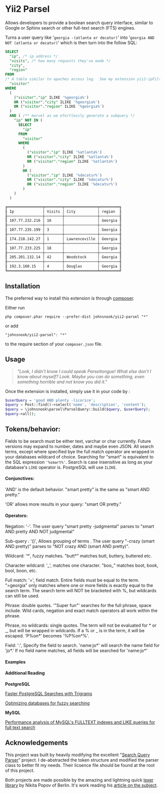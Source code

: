 # Yii2 Parsel

Allows developers to provide a boolean search query interface, similar to Google or Sphinx search or other full-text search (FTS) engines.

Turns a user query like '`georgia -(atlanta or decatur)`' into '`georgia AND NOT (atlanta or decatur)`' which is then turn into the follow SQL:

```sql
SELECT 
  "ip", /* ip address */
  "visits", /* how many requests they've made */
  "city", 
  "region" 
FROM 
/* A table similar to apaches access log.  See my extension yii2-ipFilter */
  "visitor" 
WHERE 
  (
    ("visitor"."ip" ILIKE '%georgia%') 
    OR ("visitor"."city" ILIKE '%georgia%') 
    OR ("visitor"."region" ILIKE '%georgia%')
  ) 
  AND ( /** marvel as we efortlessly generate a subquery */
    "ip" NOT IN (
      SELECT 
        "ip" 
      FROM 
        "visitor" 
      WHERE 
        (
          ("visitor"."ip" ILIKE '%atlanta%') 
          OR ("visitor"."city" ILIKE '%atlanta%') 
          OR ("visitor"."region" ILIKE '%atlanta%')
        ) 
        OR (
          ("visitor"."ip" ILIKE '%decatur%') 
          OR ("visitor"."city" ILIKE '%decatur%') 
          OR ("visitor"."region" ILIKE '%decatur%')
        )
    )
  )
```

```bash
╔════════════════╤════════╤═══════════════╤═════════╗
║ Ip             │ Visits │ City          │ region  ║
╟────────────────┼────────┼───────────────┼─────────╢
║ 107.77.232.216 │ 16     │               │ Georgia ║
╟────────────────┼────────┼───────────────┼─────────╢
║ 107.77.235.199 │ 3      │               │ Georgia ║
╟────────────────┼────────┼───────────────┼─────────╢
║ 174.218.142.27 │ 1      │ Lawrenceville │ Georgia ║
╟────────────────┼────────┼───────────────┼─────────╢
║ 107.77.233.225 │ 18     │               │ Georgia ║
╟────────────────┼────────┼───────────────┼─────────╢
║ 205.201.132.14 │ 42     │ Woodstock     │ Georgia ║
╟────────────────┼────────┼───────────────┼─────────╢
║ 192.3.160.15   │ 4      │ Douglas       │ Georgia ║
╚════════════════╧════════╧═══════════════╧═════════╝

```



## Installation

The preferred way to install this extension is through [composer](http://getcomposer.org/download/).

Either run

```
php composer.phar require --prefer-dist johnsnook/yii2-parsel "*"
```

or add

```
"johnsnook/yii2-parsel": "*"
```

to the require section of your `composer.json` file.

## Usage

> *"Look, I didn't know I could speak Parseltongue! What else don't I know about myself? Look. Maybe you can do something, even something horrible and not know you did it."*

Once the extension is installed, simply use it in your code by  :

```php
$userQuery = 'good AND plenty -licorice';
$query = Post::find()->select('name', 'description', 'content');
$query = \johnsnook\parsel\ParselQuery::build($query, $userQuery);
$query->all();
```

## Tokens/behavior:

Fields to be search must be either text, varchar or char currently.  Future versions may expand to number, dates and maybe even JSON.  All search terms, except where specified bye the full match operator are wrapped in your databases wildcard of choice.  Searching for "smart"  is equivalent to the SQL expression `'%smart%'`.  Search is case insensitive as long as your database's `LIKE` operator is.  PostgreSQL will use `ILIKE`.  

#### Conjunctives:

'AND' is the default behavior. "smart pretty" is the same as "smart AND pretty."

'OR' allows more results in your query:  "smart OR pretty."

#### Operators:

Negation: '-'.  The user query "smart pretty -judgmental" parses to "smart AND pretty AND NOT judgmental"

Sub-query : '()', Allows grouping of terms .  The user query "-crazy (smart AND pretty)" parses to "NOT crazy AND (smart AND pretty)".

Wildcard: '*', fuzzy matches.  "butt\*" matches butt, buttery, buttered etc.

Character wildcard: '_', matches one character.  "boo\_" matches boot, book, bool, boon, etc.

Full match: '=', field match.  Entire fields must be equal to the term.  "=georgia" only matches where one or more fields is exactly equal to the search term.  The search term will NOT be bracketed with %, but wildcards can still be used.

Phrase: double quotes.  '"Super fun"' searches for the full phrase, space include.  Wild cards, negation and exact match operators all work within the phrase.

Phrase, no wildcards: single quotes.  The term will not be evaluated for * or _, but will be wrapped in wildcards.  If a % or _ is in the term, it will be escaped.  'P%on*' becomes '%P\%on\*%'.

Field: ':', Specify the field to search.  'name:jo*' will search the name field for 'jo\*.' If no field name matches, all fields will be searched for 'name:jo\*'

#### Examples



#### Additional Reading

**PostgreSQL**

[Faster PostgreSQL Searches with Trigrams](http://blog.scoutapp.com/articles/2016/07/12/how-to-make-text-searches-in-postgresql-faster-with-trigram-similarity)	

[Optimizing databases for fuzzy searching](https://stackoverflow.com/a/13452528) 

**MySQL**

[Performance analysis of MySQL's FULLTEXT indexes and LIKE queries for full text search](https://makandracards.com/makandra/12813-performance-analysis-of-mysql-s-fulltext-indexes-and-like-queries-for-full-text-search)

## Acknowledgements

This project was built by heavily modifying the excellent "[Search Query Parser](https://github.com/pimcore/search-query-parser)" project.  I de-abstracted the token structure and modified the parser class to better fit my needs.  Their licsence file should be found at the root of this project.

Both projects are made possible by the amazing and lightning quick [lexer library](https://github.com/nikic/Phlexy) by Nikita Popov of Berlin.  It's work reading his [article on the subject](http://nikic.github.io/2011/10/23/Improving-lexing-performance-in-PHP.html).